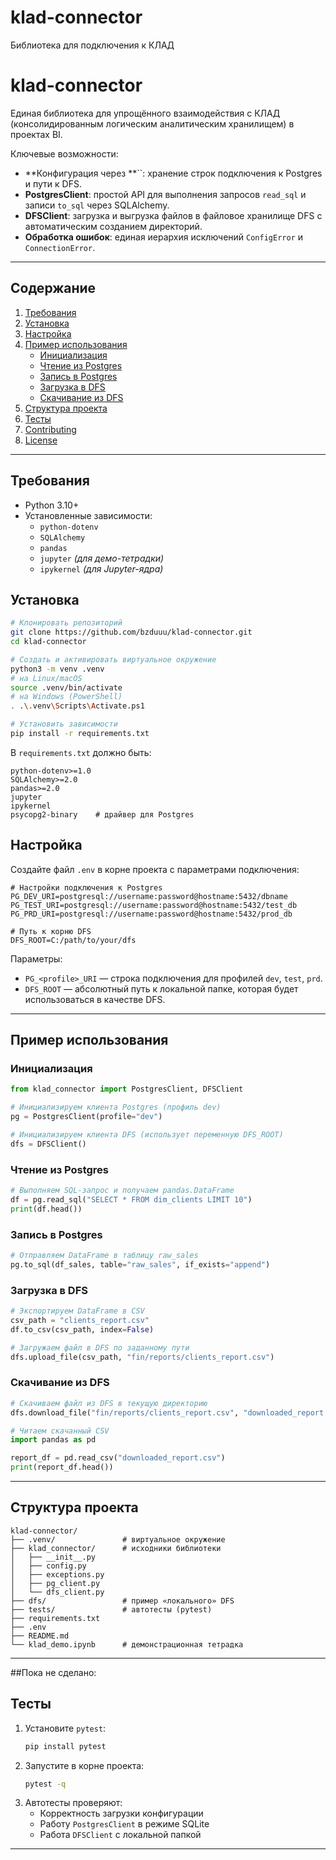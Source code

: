 # klad-connector
Библиотека для подключения к КЛАД
# klad-connector

Единая библиотека для упрощённого взаимодействия с КЛАД (консолидированным логическим аналитическим хранилищем) в проектах BI.

Ключевые возможности:

- **Конфигурация через **``: хранение строк подключения к Postgres и пути к DFS.
- **PostgresClient**: простой API для выполнения запросов `read_sql` и записи `to_sql` через SQLAlchemy.
- **DFSClient**: загрузка и выгрузка файлов в файловое хранилище DFS с автоматическим созданием директорий.
- **Обработка ошибок**: единая иерархия исключений `ConfigError` и `ConnectionError`.

---

## Содержание

1. [Требования](#требования)
2. [Установка](#установка)
3. [Настройка](#настройка)
4. [Пример использования](#пример-использования)
   - [Инициализация](#инициализация)
   - [Чтение из Postgres](#чтение-из-postgres)
   - [Запись в Postgres](#запись-в-postgres)
   - [Загрузка в DFS](#загрузка-в-dfs)
   - [Скачивание из DFS](#скачивание-из-dfs)
5. [Структура проекта](#структура-проекта)
6. [Тесты](#тесты)
7. [Contributing](#contributing)
8. [License](#license)

---

## Требования

- Python 3.10+
- Установленные зависимости:
  - `python-dotenv`
  - `SQLAlchemy`
  - `pandas`
  - `jupyter` *(для демо-тетрадки)*
  - `ipykernel` *(для Jupyter-ядра)*

## Установка

```bash
# Клонировать репозиторий
git clone https://github.com/bzduuu/klad-connector.git
cd klad-connector

# Создать и активировать виртуальное окружение
python3 -m venv .venv
# на Linux/macOS
source .venv/bin/activate
# на Windows (PowerShell)
. .\.venv\Scripts\Activate.ps1

# Установить зависимости
pip install -r requirements.txt
```

В `requirements.txt` должно быть:

```
python-dotenv>=1.0
SQLAlchemy>=2.0
pandas>=2.0
jupyter
ipykernel
psycopg2-binary    # драйвер для Postgres
```

## Настройка

Создайте файл `.env` в корне проекта с параметрами подключения:

```dotenv
# Настройки подключения к Postgres
PG_DEV_URI=postgresql://username:password@hostname:5432/dbname
PG_TEST_URI=postgresql://username:password@hostname:5432/test_db
PG_PRD_URI=postgresql://username:password@hostname:5432/prod_db

# Путь к корню DFS
DFS_ROOT=C:/path/to/your/dfs
```

Параметры:

- `PG_<profile>_URI` — строка подключения для профилей `dev`, `test`, `prd`.
- `DFS_ROOT` — абсолютный путь к локальной папке, которая будет использоваться в качестве DFS.

---

## Пример использования

### Инициализация

```python
from klad_connector import PostgresClient, DFSClient

# Инициализируем клиента Postgres (профиль dev)
pg = PostgresClient(profile="dev")

# Инициализируем клиента DFS (использует переменную DFS_ROOT)
dfs = DFSClient()
```

### Чтение из Postgres

```python
# Выполняем SQL-запрос и получаем pandas.DataFrame
df = pg.read_sql("SELECT * FROM dim_clients LIMIT 10")
print(df.head())
```

### Запись в Postgres

```python
# Отправляем DataFrame в таблицу raw_sales
pg.to_sql(df_sales, table="raw_sales", if_exists="append")
```

### Загрузка в DFS

```python
# Экспортируем DataFrame в CSV
csv_path = "clients_report.csv"
df.to_csv(csv_path, index=False)

# Загружаем файл в DFS по заданному пути
dfs.upload_file(csv_path, "fin/reports/clients_report.csv")
```

### Скачивание из DFS

```python
# Скачиваем файл из DFS в текущую директорию
dfs.download_file("fin/reports/clients_report.csv", "downloaded_report.csv")

# Читаем скачанный CSV
import pandas as pd

report_df = pd.read_csv("downloaded_report.csv")
print(report_df.head())
```

---

## Структура проекта

```
klad-connector/
├── .venv/               # виртуальное окружение
├── klad_connector/      # исходники библиотеки
│   ├── __init__.py
│   ├── config.py
│   ├── exceptions.py
│   ├── pg_client.py
│   └── dfs_client.py
├── dfs/                 # пример «локального» DFS
├── tests/               # автотесты (pytest)
├── requirements.txt
├── .env
├── README.md
└── klad_demo.ipynb      # демонстрационная тетрадка
```

---
##Пока не сделано:
## Тесты

1. Установите `pytest`:
   ```bash
   pip install pytest
   ```
2. Запустите в корне проекта:
   ```bash
   pytest -q
   ```
3. Автотесты проверяют:
   - Корректность загрузки конфигурации
   - Работу `PostgresClient` в режиме SQLite
   - Работа `DFSClient` с локальной папкой

---



